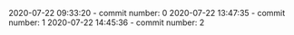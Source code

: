 2020-07-22 09:33:20 - commit number: 0
2020-07-22 13:47:35 - commit number: 1
2020-07-22 14:45:36 - commit number: 2
